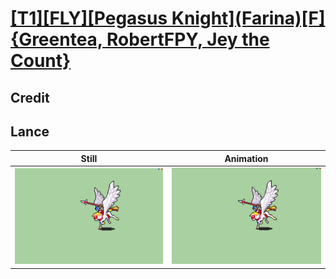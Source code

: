 # [\[T1\]\[FLY\]\[Pegasus Knight\]\(Farina\)\[F\]{Greentea, RobertFPY, Jey the Count}](../)

## Credit


	
## Lance

| Still | Animation |
| :---: | :-------: |
| ![Lance still](./Lance_000.png) | ![Lance animation](./Lance.gif) |

